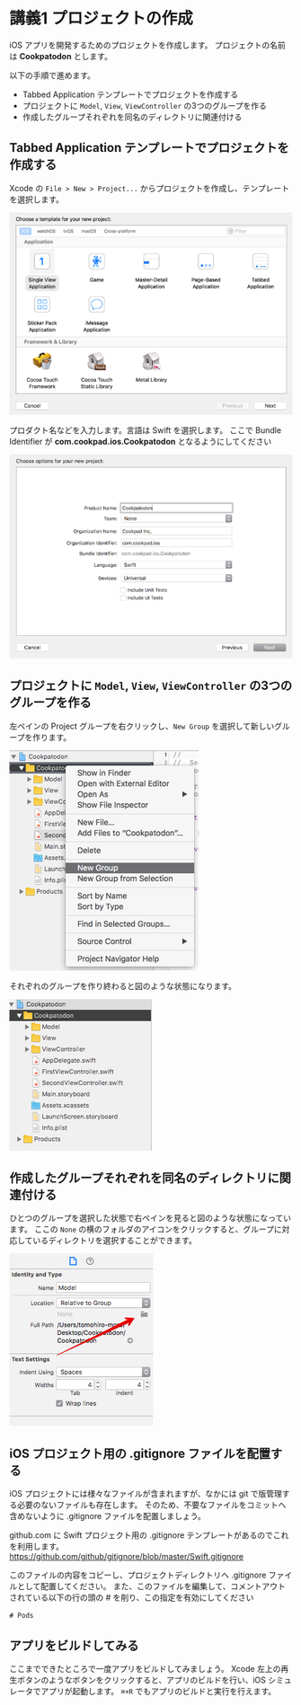 # 講義1 プロジェクトの作成

iOS アプリを開発するためのプロジェクトを作成します。
プロジェクトの名前は **Cookpatodon** とします。

以下の手順で進めます。

- Tabbed Application テンプレートでプロジェクトを作成する
- プロジェクトに `Model`, `View`, `ViewController` の3つのグループを作る
- 作成したグループそれぞれを同名のディレクトリに関連付ける

## Tabbed Application テンプレートでプロジェクトを作成する

Xcode の `File > New > Project...` からプロジェクトを作成し、テンプレートを選択します。

![](./images/20170801064927_img20170801-18-12fu77n.png)

プロダクト名などを入力します。言語は Swift を選択します。
ここで Bundle Identifier が **com.cookpad.ios.Cookpatodon** となるようにしてください

![](./images/20170801065344_img20170801-15-3dalfq.png)

## プロジェクトに `Model`, `View`, `ViewController` の3つのグループを作る

左ペインの Project グループを右クリックし、`New Group` を選択して新しいグループを作ります。

![](./images/20170801065011_img20170801-24-d8p8ao.png)

それぞれのグループを作り終わると図のような状態になります。

![](./images/20170801065026_img20170801-15-nelse9.png)

## 作成したグループそれぞれを同名のディレクトリに関連付ける

ひとつのグループを選択した状態で右ペインを見ると図のような状態になっています。
ここの `None` の横のフォルダのアイコンをクリックすると、グループに対応しているディレクトリを選択することができます。

![](./images/20170801065041_img20170801-21-1xley4l.png)

## iOS プロジェクト用の .gitignore ファイルを配置する

iOS プロジェクトには様々なファイルが含まれますが、なかには git で版管理する必要のないファイルも存在します。
そのため、不要なファイルをコミットへ含めないように .gitignore ファイルを配置しましょう。

github.com に Swift プロジェクト用の .gitignore テンプレートがあるのでこれを利用します。
https://github.com/github/gitignore/blob/master/Swift.gitignore

このファイルの内容をコピーし、プロジェクトディレクトリへ .gitignore ファイルとして配置してください。
また、このファイルを編集して、コメントアウトされている以下の行の頭の # を削り、この指定を有効にしてください

```
# Pods
```

## アプリをビルドしてみる

ここまでできたところで一度アプリをビルドしてみましょう。
Xcode 左上の再生ボタンのようなボタンをクリックすると、アプリのビルドを行い、iOS シミュレータでアプリが起動します。
`⌘+R` でもアプリのビルドと実行を行えます。